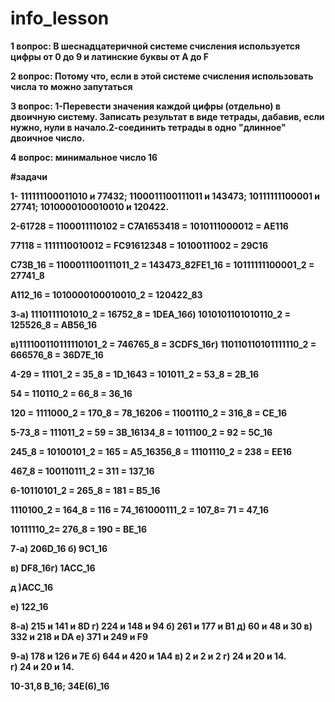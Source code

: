 # info_lesson
**1 вопрос: В шеснадцатеричной системе счисления используется цифры от 0 до 9 и латинские буквы от  А до F**


**2 вопрос: Потому что, если в этой   системе счисления использовать числа то можно запутаться**


**3 вопрос: 1-Перевести значения каждой цифры (отдельно) в двоичную систему. Записать результат в виде тетрады, дабавив, если нужно, нули в начало.2-соединить тетрады в одно "длинное" двоичное число.**


**4 вопрос: минимальное число 16**


**#задачи**


**1- 111111100011010 и 77432; 1100011100111011 и 143473; 10111111100001 и 27741; 1010000100010010 и 120422.**


**2-61728 = 1100011110102 = C7A1653418 = 1010111000012 = AE116**


**77118 = 1111110010012 = FC91612348 = 10100111002 = 29C16**


**С73В_16 = 1100011100111011_2 = 143473_82FЕ1_16 = 10111111100001_2 = 27741_8**


**А112_16 = 1010000100010010_2 = 120422_83**


**3-а) 1110111101010_2 = 16752_8 = 1DEA_16б) 1010101101010110_2 = 125526_8 = AB56_16**


**в)111100110111110101_2 = 746765_8 = 3CDFS_16г) 110110110101111110_2 = 666576_8 = 36D7E_16**


**4-29 = 11101_2 = 35_8 = 1D_1643 = 101011_2 = 53_8 = 2B_16**


**54 = 110110_2 = 66_8 = 36_16**


**120 = 1111000_2 = 170_8 = 78_16206 = 11001110_2 = 316_8 = CE_16**


**5-73_8 = 111011_2 = 59 = 3B_16134_8 = 1011100_2 = 92 = 5C_16**


**245_8 = 10100101_2 = 165 = A5_16356_8 = 11101110_2 = 238 = EE16**


**467_8 = 100110111_2 = 311 = 137_16**


**6-10110101_2 = 265_8 = 181 = B5_16**


**1110100_2 = 164_8 = 116 = 74_161000111_2 = 107_8= 71 = 47_16**


**10111110_2= 276_8 = 190 = BE_16**


**7-а) 206D_16 б) 9С1_16**


**в) DF8_16г) 1АСС_16**


**д )АСС_16**


**е) 122_16**


**8-а) 215 и 141 и 8D   г) 224 и 148 и 94
    б) 261 и 177 и B1   д) 60 и 48 и 30
    в) 332 и 218 и DA   е) 371 и 249 и F9**


**9-а) 178 и 126 и 7E 
    б) 644 и 420 и 1A4 
    в) 2 и 2 и 2 г) 24 и 20 и 14.     
    г) 24 и 20 и 14.**


**10-31,8 В_16; 34Е(6)_16**
